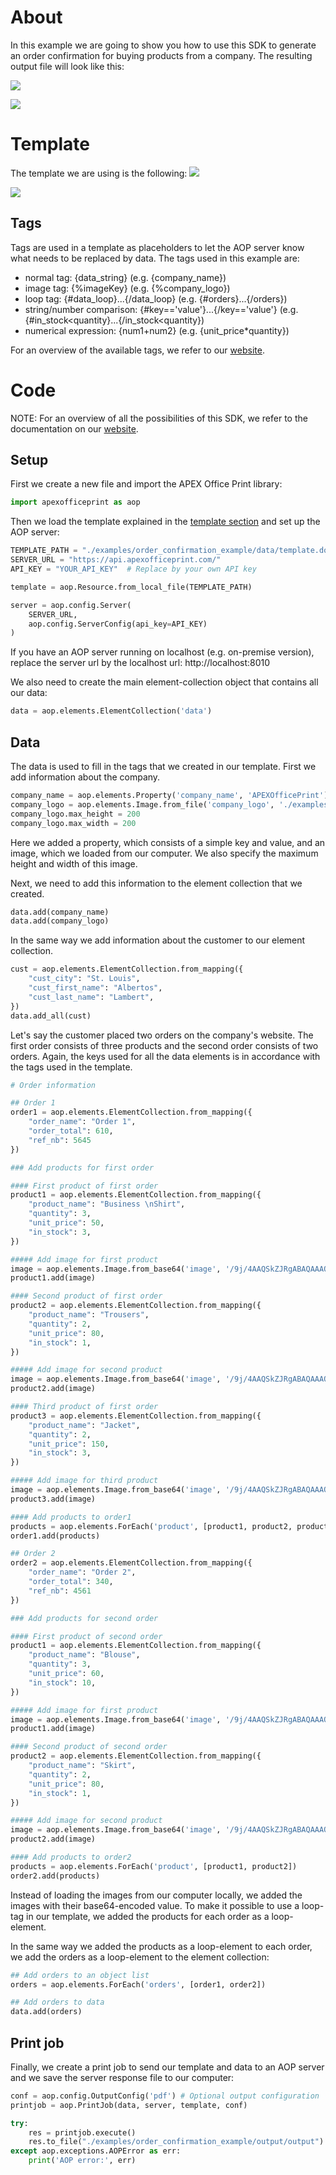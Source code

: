 # About
In this example we are going to show you how to use this SDK to generate an order confirmation for buying products from a company. The resulting output file will look like this:

![](./imgs/output_imgs/output-1.jpg)
<!-- TODO: change this link to Github link -->
![](./imgs/output_imgs/output-2.jpg)
<!-- TODO: change this link to Github link -->

# Template
The template we are using is the following:
![](./imgs/template_imgs/template-1.jpg)
<!-- TODO: change this link to Github link -->
![](./imgs/template_imgs/template-2.jpg)
<!-- TODO: change this link to Github link -->

## Tags
Tags are used in a template as placeholders to let the AOP server know what needs to be replaced by data. The tags used in this example are:
- normal tag: {data_string} (e.g. {company_name})
- image tag: {%imageKey} (e.g. {%company_logo})
- loop tag: {#data_loop}...{/data_loop} (e.g. {#orders}...{/orders})
- string/number comparison: {#key=='value'}...{/key=='value'} (e.g. {#in_stock<quantity}...{/in_stock<quantity})
- numerical expression: {num1+num2} (e.g. {unit_price*quantity})

For an overview of the available tags, we refer to our [website](https://www.apexofficeprint.com/docs/#tag-overview).

# Code
NOTE: For an overview of all the possibilities of this SDK, we refer to the documentation on our [website](https://cloudofficeprint.com/docs).
## Setup
First we create a new file and import the APEX Office Print library:
```python
import apexofficeprint as aop
```

Then we load the template explained in the [template section](#template) and set up the AOP server:
```python
TEMPLATE_PATH = "./examples/order_confirmation_example/data/template.docx"
SERVER_URL = "https://api.apexofficeprint.com/"
API_KEY = "YOUR_API_KEY"  # Replace by your own API key

template = aop.Resource.from_local_file(TEMPLATE_PATH)

server = aop.config.Server(
    SERVER_URL,
    aop.config.ServerConfig(api_key=API_KEY)
)
```
If you have an AOP server running on localhost (e.g. on-premise version), replace the server url by the localhost url: http://localhost:8010

We also need to create the main element-collection object that contains all our data:
```python
data = aop.elements.ElementCollection('data')
```

## Data
The data is used to fill in the tags that we created in our template. First we add information about the company.
```python
company_name = aop.elements.Property('company_name', 'APEXOfficePrint')
company_logo = aop.elements.Image.from_file('company_logo', './examples/order_confirmation_example/data/logo-office-print.jpg')
company_logo.max_height = 200
company_logo.max_width = 200
```
Here we added a property, which consists of a simple key and value, and an image, which we loaded from our computer. We also specify the maximum height and width of this image.

Next, we need to add this information to the element collection that we created.
```python
data.add(company_name)
data.add(company_logo)
```

In the same way we add information about the customer to our element collection.
```python
cust = aop.elements.ElementCollection.from_mapping({
    "cust_city": "St. Louis",
    "cust_first_name": "Albertos",
    "cust_last_name": "Lambert",
})
data.add_all(cust)
```

Let's say the customer placed two orders on the company's website. The first order consists of three products and the second order consists of two orders. Again, the keys used for all the data elements is in accordance with the tags used in the template.
```python
# Order information

## Order 1
order1 = aop.elements.ElementCollection.from_mapping({
    "order_name": "Order 1",
    "order_total": 610,
    "ref_nb": 5645
})

### Add products for first order

#### First product of first order
product1 = aop.elements.ElementCollection.from_mapping({
    "product_name": "Business \nShirt",
    "quantity": 3,
    "unit_price": 50,
    "in_stock": 3,
})

##### Add image for first product
image = aop.elements.Image.from_base64('image', '/9j/4AAQSkZJRgABAQAAAQABAAD/2wCEAAkGBhAQDxINEhQPEw8SEBcVEBQUEBAP\r\nFBAQFBAVFhQQFBQXGyYeFxkjGRISHy8gIygsLCwsFR8xNTwqNSYrLCkBCQoKDQoN\r\nGQwOGikeHBgpNSkpKSk0KSwpKSk0MCw0NSkpKSksMikpLC4wKSwqKSkpKSkpKjQ0\r\nKSkpKjYpNCkyKf/AABEIAGgAaAMBIgACEQEDEQH/xAAbAAACAwEBAQAAAAAAAAAA\r\nAAAABQIDBAEHBv/EADgQAAIBAgMEBgYKAwAAAAAAAAABAgMRBBIhBTFBUWFxgZGx\r\n0RMWIlKhwQYyYnKSorLh8PEUQlP/xAAUAQEAAAAAAAAAAAAAAAAAAAAA/8QAFBEB\r\nAAAAAAAAAAAAAAAAAAAAAP/aAAwDAQACEQMRAD8A9xAAAAA43YDNjdpU6P13Z8Et\r\nW+wX+tFPhGfwQlxSdSrObu7y046cLdli+ns52vu62A19ZIe5LvRbS2/Se9Sj1q/g\r\nJqWCbbXItlhcu9PxXwA+lp1VJZk00+KJCfYtVRk6d1qsy15NLTv+A4AAAAAAAAAA\r\nAwbRx7ptRSV2r3fDsF06spJyk29G10dhbtN3qtckl8/mQy6NdAGLA1LeybZbtDBK\r\ni4u5vjVWXM2kubAoouTk1mk8u9ejyp3XCTWvYzXOqorMyFDFQnua6tz67bzLj53Q\r\nGKlXbrqb0TurLgmtPiOqGJnHc9OT1Qow1FucXykvEcTQDTDVs8VLdzXJotMWzZaS\r\nj037/wCjaAAAAAAACTFK9Sb+14JIjF2O1PrS+8/FnUwMmNxcKavLe90Vq5dSFTwO\r\nIxLTlelT4J3Vl1b2+kfwpxTbSV3vfHvJ5uICWv8ARySSdObutybt8UcpzrR0rQlZ\r\nf7LXvtvHaqABmwltJKzXQamRVJJ3sk+jS/XzJsC/Au0+uIwF1DScevxQxAAAAAAA\r\nBFU+tL7z/UyJ2b9qS+0/1M7YATLEiOQ7GNgJJO/C1tAtqSQAdsQJORyIFkXZp8mv\r\nEZiqW4aRd0nzQHQAAAjOVk29yV32EjNtCpanLp07wEyXEsvYqlVUd/8AP5clU1Vu\r\nene7AXU5XSb32JoruSTAkpq9tL8gcjmVXvxOMCRKKIRZK4EhhhneEerwFqZvwUvY\r\n6m/G/wAwNAAAAL9sJuMdbe1ustdBgKts1NYx6G+/+gF0r3XFX1emnwLL8en5lfpl\r\nxaXaV1MZDRZo3bVldcwNiJJlDrHP8gDSpHGzI8dHNk4/tcs9OBoTJJmZV0WKogLT\r\nbs6Wkl0371+wuzGzZsvaa5rwf7gMQAAAWbU2FCvJTbkmlZ21uuHQuIABi9ScM9+d\r\n9sV8jtP6E4WMlJekTTunmW/uAANi2BT96r+JeRx/R+lzqfiXkAAQ9WaV82arf7y8\r\nifq9T96r+KPkcADvq/D36nfHyBbAj79T8vkAASWxV/0qfl8i3C7OySzZ5PTc0l4A\r\nAG0AAD//2Q==')
product1.add(image)

#### Second product of first order
product2 = aop.elements.ElementCollection.from_mapping({
    "product_name": "Trousers",
    "quantity": 2,
    "unit_price": 80,
    "in_stock": 1,
})

##### Add image for second product
image = aop.elements.Image.from_base64('image', '/9j/4AAQSkZJRgABAQAAAQABAAD/2wBDAAkGBwgHBgkIBwgKCgkLDRYPDQwMDRsU\r\nFRAWIB0iIiAdHx8kKDQsJCYxJx8fLT0tMTU3Ojo6Iys/RD84QzQ5Ojf/2wBDAQoK\r\nCg0MDRoPDxo3JR8lNzc3Nzc3Nzc3Nzc3Nzc3Nzc3Nzc3Nzc3Nzc3Nzc3Nzc3Nzc3\r\nNzc3Nzc3Nzc3Nzc3Nzf/wAARCABoAGgDASIAAhEBAxEB/8QAHAABAQACAwEBAAAA\r\nAAAAAAAAAAcBBQQGCAID/8QAPRAAAQMDAAUHCAgHAAAAAAAAAQACAwQFEQYHEiFB\r\nEyIxUWFxoSMygZGxssHRFBUXQnOiwuEINVJiY5Lw/8QAFgEBAQEAAAAAAAAAAAAA\r\nAAAAAAEC/8QAFhEBAQEAAAAAAAAAAAAAAAAAAAEx/9oADAMBAAIRAxEAPwC4IiIM\r\nrCIg02mV2msWi1zulNyRmpad0kYlBLS7gDgjioH9q+mVRkG5RQ/hUkfxBVE1/wBx\r\nmp9GKKgiJaytqgJSOLWDaA/22fUoZAcwskA+9zh2ZPzVSu1yaw9LZRz9IKvH+OKN\r\nvsYvlmmek4eyV16uLwJBzTOQCenBAxuWjiY1swjxuLNof96Av2iZtU+Cd4dg9+Qi\r\nPUdkucN5tNLcaYERVEYeA7pHWD3HIXOU51J10k1jraF7tptLUbUeTvDXjOPWD61R\r\nlGjiiIgIiIMrCIgysIiCOfxCTbQstM3pHKyeLB81HaPPloXjGDnHYVYtfcYdXWVw\r\nbl3JTA92WKPy+Sq439AcC0+1VHMjOWwv+807JXLi3Pdu3Eg56iuJT+cWg8071ywc\r\nIioajpD9PvEY6DFE71F3zVcUj1GRONZeJgeaI4mEdpLj8FXFFhxRERRERAREQZWE\r\nRBJte0flLHN+Oz3Co5eOZG2TGcOHtVs16szbrPJje2qe3Pez9lFrwM0TtyrNYo3Z\r\n2CuaOhauhf5Nh7ls3bgT1DoKCt6iTmkvO7onjH5SqmpdqIwbZd3jjUs9xVFRqHFE\r\nRAREQZWERBlYREEw16Of9WWho8w1Tye8M3fFRqtbtwFvXn2K068o9qzWx+7m1Z3Z\r\n/sKjFUPJFVm61NAc0+OIOFtXzBpZtea9vVxWotxB5RufvLZAcpA0EZLDgoLPqF/k\r\n91B4VTfcCqKleoUn6tu7DwqGe7+yqijRxREQEREBERAREQTjXfHtWC3yZI2azHfl\r\njvkopVHmY61ateJA0ftw4/Th7jlE6l2B6FUutZbqdxp6qdmTyUzGFvDnB5z+VbKl\r\ndtMeR6WkbwU0coZaux6Qzx9FGKed3aNtzT4OJ9C+WO2XZG8ObvCIsGoZ+YL207nc\r\nrC7HYWu+Sq6iOomqLdI7jS7RxLRh5Hax4H6yrco1BE4ogIiICIiAiIgm+vFubBbn\r\ndVaPccofWuPmbO8g4wrlrxZIdGKJ7Gkhla0uPVzHY8VEWkAgzOGT0AqpVE1QWMT6\r\nFaWzSAbdYx1MMjOyGxkjxf4Kd0+HxjaG9vR3KxainNqtGbzGHDZdXubu4Dk2BSSo\r\npH2+4VFHNukp3uid3tOPgg7hqdcINPI2jOZaWVvsd+lX1eeNVTj9odvA382UHu5N\r\ny9DqEETiiKIiICIiAiIg1mktlh0hsdVaql7o46hoBe0AluCCDv7QugQalLYJM1F3\r\nrXs/pjYxnjvREHdNEtEbXolST09qExE8nKSvmk2nOOMDqHgpppdq20irdIq2uoI6\r\nSaCpnfK3E+y5oJzghwHhlEQdh1eatn2G4C8XeoD65meRihflke00g7Rxzjv7h2qk\r\nIiAiIgIiIP/Z')
product2.add(image)

#### Third product of first order
product3 = aop.elements.ElementCollection.from_mapping({
    "product_name": "Jacket",
    "quantity": 2,
    "unit_price": 150,
    "in_stock": 3,
})

##### Add image for third product
image = aop.elements.Image.from_base64('image', '/9j/4AAQSkZJRgABAQAAAQABAAD/2wCEAAkGBhQSDRUTExQTExIWFBMZERgVERAV\r\nEhkXExAWGRwVFxQYGygeIxkvHxgUHzAgJTMsLiwsFR4xNTEqNSYrLSsBCQoKBQUF\r\nDQUFDSkYEhgpKSkpKSkpKSkpKSkpKSkpKSkpKSkpKSkpKSkpKSkpKSkpKSkpKSkp\r\nKSkpKSkpKSkpKf/AABEIAGgAaAMBIgACEQEDEQH/xAAcAAEAAgMBAQEAAAAAAAAA\r\nAAAABwgDBAYFAgH/xAA1EAABBAEBBQUGBQUBAAAAAAABAAIDEQQhBQYHEmEiMVGB\r\nkRMUQXGhwSMyQ5KxQmRyk6Iz/8QAFAEBAAAAAAAAAAAAAAAAAAAAAP/EABQRAQAA\r\nAAAAAAAAAAAAAAAAAAD/2gAMAwEAAhEDEQA/AJxREQEREBERARLRAREQEREBERAR\r\nEQEReDv1lui2VkvY4seIjyuBogkgaHx1QaW8nErEw3FhLpZRoWRgGj4OcTQPTU9F\r\nFO+PFjJyXM9g5+KxpvljkdzOsD87xXXRcdJMStO7dqg6s7/5/JXvMw79fauJojrr\r\na9/cjivJjSPZmyTZELq5Do+Rhs3q42W9L+Sj+9PJak8mtoLSbv754mb/AOEoc4Cy\r\nxwLJAPHldqR1Fhe2qn7Mz3xSNkjcWPaba5poghWm2VkmTGikNW+ONxrutzATXqg2\r\nkREBERAREQFynFGYN2Jk3pbWAdS6ZgpdWo2455/Ls+KO9ZJga8RGx30tzPogg9x7\r\n1gL1+6l7qBIa3tGtBqBZ8zXmsTe9BmbNpXosbBZX41pJ+GgWVjKKDMDQVndycjn2\r\nTiO77x4v+YwPsquTS9to6X6lWK4Q7QEmxomjvidJG7585eK6U9qDtEREBERAREQF\r\nBvHLaYdtCOMO5hFDq0EGnSPJN9eUMU5FVg37yPabWy3lv68gFaaMdya/tQaWy8a8\r\nDNl+A90b0t+Q416MXjwnVdXs+Et3cyZCCBLnY7WE9x9lE9xr5W5cswIMkQ7z1+wX\r\n04ar5iOh+evoF++zsoNna2zOSHFyG/llbMx1n9SCZ16eHI+L6qRuBu3XNy34xP4c\r\nrC9os0Hx1qB1bd/4jwXH5GI6TYgcAXDGzO1VmmZUIFnwbzxN83rY4ZZRZtnFN1cn\r\nL+9jm19UFlkREBERAREQCqv759nauYP7mf6yuP3VoFE21eEE+TtLImdLFFDJK5za\r\nDnyUa/poC/NBzm+Lmx7ubKiboHsfK4eLi0En1kd6qO7UhcXoxDNi4bXFzMfEYATV\r\n25zhZrS6Y1Ry96D6jJ1+Z+yyNdqteA9nzP8AAWTmQdvujT9i7WYTX4GO8fHWOV7v\r\n5DR5rxdy7G08TTX3nHr/AHsXW8DcZkuTlxSta+N+O0Oa4W0tEutjzXYjg9HFtGDJ\r\nxpC2JkzHvikt1Bpv8N/f3gaO9UEjoiICIiAiIgIiIIt4mcLZszJOVjva5xY1r43n\r\nlPYFAsd3eRr56qKNqbhZ8JIkxJ/m2MyN/dHYVqUQVbh4dZ3uL8o48gY1zRyljhMW\r\nkG5BHXNyjs69b7gSseztx86bVmJOR4mMsb6voK1CIIs4R8PcrCyJcjJDY+eL2bGB\r\n4c/V7XFzuXsj8tVfx+ClNEQEREBERAREQEREBERAREQEREBERAREQf/Z')
product3.add(image)

#### Add products to order1
products = aop.elements.ForEach('product', [product1, product2, product3])
order1.add(products)

## Order 2
order2 = aop.elements.ElementCollection.from_mapping({
    "order_name": "Order 2",
    "order_total": 340,
    "ref_nb": 4561
})

### Add products for second order

#### First product of second order
product1 = aop.elements.ElementCollection.from_mapping({
    "product_name": "Blouse",
    "quantity": 3,
    "unit_price": 60,
    "in_stock": 10,
})

##### Add image for first product
image = aop.elements.Image.from_base64('image', '/9j/4AAQSkZJRgABAQAAAQABAAD/2wCEAAkGBhAQEBUSExIVFBMWFRIUFxYUGBoU\r\nFxcXGRYYFRgcGhIXICYfFyUlGRcTIS8gJCgpLC0sFx4xNTAqNSk3LCkBCQoKDgwO\r\nGQ8PGiwkHiItKi0vLDU1NSw1Li0vKTQpKSk1KyorNTU1KiwpKSwqNC0sKTQsLSws\r\nLCwpLCw0LCw1LP/AABEIAGgAaAMBIgACEQEDEQH/xAAcAAEAAgMAAwAAAAAAAAAA\r\nAAAABgcDBAUBAgj/xAA3EAABAwIDBAYIBgMAAAAAAAABAAIRAwQSITEHQVFxBQYT\r\nYaHBIiMyQnKBkbEUkqKjstFSYoL/xAAaAQEAAgMBAAAAAAAAAAAAAAAAAwYCBAUB\r\n/8QAJxEAAgICAgADCQAAAAAAAAAAAAECAwQRBRIhMUETIkJRYYGR4fD/2gAMAwEA\r\nAhEDEQA/ALxREQBERAERQfrBtVtrW5Nu2m6qW+05rgGh0xhGRxEQZ+i83okrqna9\r\nQWycIq6qbZKAE/h3/mE+IiVMugOsFC9oitRdLTqDk5piYc3cUTTM7ca2pbnHR00R\r\nF6QBERAEREAREQBcPp3rjaWZw1HkvicDGl7oOkxk2YOpC7ZXz90t0qatzUrH2qlS\r\no6ODQS1on4WtHyWMno3sHGWRNqT8ESTrRtZuHMcKNPsaZBGN3pVSNJEZM1AnPuKg\r\nVhQrvaXPA0kDeAc447966Bql0mZacu8c1lt3mdAMomdY7lC5MtNGHVS/cOUORPcN\r\nSs3QPWS8sKwcPVlwAAgFhbOTXt7tx1GfGVv2tENfU4YgByifPwWK8oYm4d5B+u5F\r\nImuojbHUiyui9rVLJtzRdTOXp0/WMO45e03P4uandrdMqsbUY4OY4BzXDQgqhLam\r\nKjG8PR7yJEnzVnbNrr1T6MmGODmzuDtR9RP/AEs4z29M4HIcdCqDtr/BM0RFKcEI\r\niIAiIgMF/dClSfUIkMY98ccILvJfM76xMnSc48T4r6M6zWtWrZ16VEA1H0nsbJgS\r\n4YdeRKo7pfqRf29Nzn21RxDdaY7UftzGvDcsJHX42UY9tvTPSgC5gIwhrmg9/f4r\r\n3DIGU8Z3fRcSxu8LWNIOMyIPuy4g5HTUqUXVcNafRncAtdrRaKrFKO0ak8DMxnos\r\nj6GIaHLQx5Lxd0iMIYcJg6GM8oWwK7xSLj7QgnzXhNs51gx1OsRIwmXjuI1y5OKn\r\nuzy9BuyGmQ6m8ZcWlpj5earptW4ubgNo0X1HsqEEUmkns51JHs6DM8VY3V3qXfUL\r\nujXAbTptPrGPfLnBwIMNaCARPEZhSxi9pnKzr6/Yzg2t/IspERTlPCIiAIiIAiIg\r\nKN2n2Rb01iOj6VF4+Us+7VhqNmmeRUx2uWDJtq8+mHVKUcWkB+vcW/rKgd3cODIB\r\njcVr2eZb+LlvHTN6mAcPL+l7VWTTqD/U/wBrBQPsmZkDktymBiI4gjwUR1vQ6exy\r\nzP4y8qbuztx83y4/xVtBQfZRbsbb1T75qw7k1oDfu5TlbcfIo+e95EwiIsjSCIiA\r\nIiIAiLwUBVO1XpXHd06IOVJmI/E+D4Na38yheEuDnboWz1ju+2vLipxq1I+Friwf\r\npAWvSE0ncIK15PxLnhV9KYx+htPYYycdMuII71lsb3FhJ13rVovh4aSYOUb93HRK\r\ntDsn65EyFGb+/Un+zi9wXFagffhw5ifIn6Kxgqj6v1sN1RqjeWA8icP2JVuBbFb2\r\niq8vV0v7L4l+giIpDjhERAEREAXgleV4IlAfODvSJJOrnE/MyvWtUJaWN4H7K5bn\r\nZh0e90hj6fcx5Dfk10gchksJ2T9HnXtSOHaQDzgKHoyyQ5SlR1plQ21US0ndnJ1P\r\nMruXlDGIyxaiVYzNlvRw9x8f44zH2nxWw3Z1YAAYKkD2fWP9HkZleOtsmjzFEfBp\r\n/wB9yu+hqhBYM5a9v8grqC41n1Os6RBFKSDIL3OfnxgmPBdoLOEepyORzIZUouCa\r\n0ERFIcwIiIAiIgCIiAIiIAiIgCIiAIiIAiIgP//Z')
product1.add(image)

#### Second product of second order
product2 = aop.elements.ElementCollection.from_mapping({
    "product_name": "Skirt",
    "quantity": 2,
    "unit_price": 80,
    "in_stock": 1,
})

##### Add image for second product
image = aop.elements.Image.from_base64('image', '/9j/4AAQSkZJRgABAQAAAQABAAD/2wBDAAkGBwgHBgkIBwgKCgkLDRYPDQwMDRsU\r\nFRAWIB0iIiAdHx8kKDQsJCYxJx8fLT0tMTU3Ojo6Iys/RD84QzQ5Ojf/2wBDAQoK\r\nCg0MDRoPDxo3JR8lNzc3Nzc3Nzc3Nzc3Nzc3Nzc3Nzc3Nzc3Nzc3Nzc3Nzc3Nzc3\r\nNzc3Nzc3Nzc3Nzc3Nzf/wAARCABoAGgDASIAAhEBAxEB/8QAHAAAAQQDAQAAAAAA\r\nAAAAAAAAAAIDBwgBBAUG/8QAPBAAAQMCAwIKCAMJAAAAAAAAAQACAwQRBQYhBzES\r\nExRhcYKhscHCIjJBUXKBkdIzUpJCRVRzg5SistH/xAAUAQEAAAAAAAAAAAAAAAAA\r\nAAAA/8QAFBEBAAAAAAAAAAAAAAAAAAAAAP/aAAwDAQACEQMRAD8AnFCEIBebxjO2\r\nDYNib8Pr5JmSsa1xc2IuaLi43a9i9Iq77Qq11Xm7FJGuBDZjGOhgDfBBMUefssSf\r\nvVjPjje3vatuPN2XJPVxug607R3qtjpX+3vSDO/n+qCzJzVl4b8cw7+5Z/1NPzjl\r\ntgu7HKA/DMD3KtPKHD3/AFWOPfaw70Fi5toWVohrirX/AMuJ7u5qXg+esDxnEosP\r\noJZnzShxbwoS0aAk6nmCroyRxbqQPmu5k6uNDmfC6kv4LWVLA4j8pPBPYSgsqhCE\r\nAhCEAhCEDdRK2CCSZ/qxtLj0AXVXa6Z09RJM83dI4vcecm5VjM6VPJMqYrKDY8me\r\n0dLhwR3qt0x9IoNd6QUtybKBJb7kDRK9iwgy06rZhJBu02PsPOtUJ+LegtLg9YMQ\r\nwmirAb8fAyT6tBW4vJ7LavlWSqEE3dCXwnquNuwhesQCEIQCEIQeO2r1HEZOnYDb\r\njpY2dvC8qgKU6qadtVRwMGoIL/iVBf8ApaR5lCsm9A2d6bcllJcgwNywd6yNyQ46\r\noFBPRGyZTjCgm7YnU8ZgVdTE6xVXCHQ5o8WlSMoh2G1Nq7FKUn14Y5APhJHmCl5A\r\nIQhAIQhBEm22ovW4bTfkhe89YgeVRTIVIO2Go43NRjv+FTxt73eZR7KgRdYWAUOK\r\nBJNk2TcrL0m6BwFONOqZultcgkHY7VGDOMcd9J6eSPsDvKp4VbNn9VyXOGEy3sDU\r\nNYTzO9HzKyaAQhCAQhCCve0qo5RnDE3X0bIGDqtA8F5CUrtZqqeVZgxKYG4fVSuH\r\nRwiuHJuQNgocdEkb0E6IEuKQCLrLtyQN6BwmwCUwptx0ASo9EHRw2c01ZBUNNjFI\r\n2QfIg+CtWxwexr2m4cLjoVTIvWA96tDleo5XlvC6i9zJSRE9PBF0HUQhCATVVKIK\r\naWZ26NhefkLp1cfN8/J8rYtLexFJIAectI8UFbKhxkkc929xuVqyLekjIJ00Wq6M\r\n2Qa1tVgjRPGMrHFm2iDXcNEkNWwYiVjiigYOruZLYNU7xJShERuQEfrBWM2YVHKM\r\nkYab3MbXxnqvcO6yruyIg3sVO+xt5dlJ7CdGVcgHQQ0+KD3aEIQCTJGyVjmSsa9j\r\nhYtcLg/JCEHCxDJeXcQuZ8Kga4/tQgxH/Gy402yzLkjrtFZGPc2e47QUIQMu2TZe\r\nO6fEB/VZ9qbOyPAv4zEP1x/YhCBJ2Q4JfSvxD6x/alDZHgI31mIHrx/YhCB1uyfL\r\no3y17umZvg1blPszyvCPTo5pj75Kh/gQhCDpUuS8t0rg6LBqThDUF7OH/tdd1jGx\r\nsDI2hrRoGtFgEIQKQhCD/9k=')
product2.add(image)

#### Add products to order2
products = aop.elements.ForEach('product', [product1, product2])
order2.add(products)
```
Instead of loading the images from our computer locally, we added the images with their base64-encoded value. To make it possible to use a loop-tag in our template, we added the products for each order as a loop-element.

In the same way we added the products as a loop-element to each order, we add the orders as a loop-element to the element collection:
```python
## Add orders to an object list
orders = aop.elements.ForEach('orders', [order1, order2])

## Add orders to data
data.add(orders)
```

## Print job
Finally, we create a print job to send our template and data to an AOP server and we save the server response file to our computer:
```python
conf = aop.config.OutputConfig('pdf') # Optional output configuration
printjob = aop.PrintJob(data, server, template, conf)

try:
    res = printjob.execute()
    res.to_file("./examples/order_confirmation_example/output/output") # Save response to output file
except aop.exceptions.AOPError as err:
    print('AOP error:', err)
```
